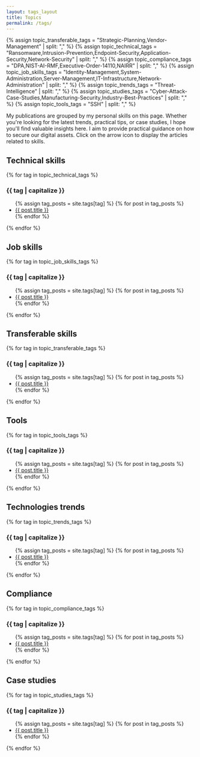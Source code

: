 ```yaml
---
layout: tags_layout
title: Topics
permalink: /tags/
---
```


{% assign topic_transferable_tags = "Strategic-Planning,Vendor-Management" | split: "," %}
{% assign topic_technical_tags = "Ransomware,Intrusion-Prevention,Endpoint-Security,Application-Security,Network-Security" | split: "," %}
{% assign topic_compliance_tags = "DPA,NIST-AI-RMF,Executive-Order-14110,NAIRR" | split: "," %}
{% assign topic_job_skills_tags = "Identity-Management,System-Administration,Server-Management,IT-Infrastructure,Network-Administration" | split: "," %}
{% assign topic_trends_tags = "Threat-Intelligence" | split: "," %}
{% assign topic_studies_tags = "Cyber-Attack-Case-Studies,Manufacturing-Security,Industry-Best-Practices" | split: "," %}
{% assign topic_tools_tags = "SSH" | split: "," %}

<div class="content-layout">  
<div class="main-skill">
    <p>My publications are grouped by my personal skills on this page. Whether you're looking for the latest trends, practical tips, or case studies, I hope you'll find valuable insights here. I aim to provide practical guidance on how to secure our digital assets. Click on the arrow icon to display the articles related to skills.</p>

<h2><i class="fas fa-tags"> </i>Technical skills</h2>
    <div class="tags">
{% for tag in topic_technical_tags %}
  <h3>{{ tag | capitalize }}</h3>
  <ul>
    {% assign tag_posts = site.tags[tag] %}
    {% for post in tag_posts %}
      <li><a href="{{ post.url }}"><i class="far fa-file-alt"></i>{{ post.title }}</a></li>
    {% endfor %}
  </ul>
{% endfor %}
    </div>
</div>

<div class="main-skill">
    <h2><i class="fas fa-tags"></i>Job skills</h2>
    <div class="tags">
{% for tag in topic_job_skills_tags %}
  <h3>{{ tag | capitalize }}</h3>
  <ul>
    {% assign tag_posts = site.tags[tag] %}
    {% for post in tag_posts %}
      <li><a href="{{ post.url }}"><i class="far fa-file-alt"></i>{{ post.title }}</a></li>
    {% endfor %}
  </ul>
{% endfor %}
    </div>
    
</div><div class="main-skill">
    <h2><i class="fas fa-tags"></i>Transferable skills</h2>
    <div class="tags">
{% for tag in topic_transferable_tags %}
  <h3>{{ tag | capitalize }}</h3>
  <ul>
    {% assign tag_posts = site.tags[tag] %}
    {% for post in tag_posts %}
      <li><a href="{{ post.url }}"><i class="far fa-file-alt"></i>{{ post.title }}</a></li>
    {% endfor %}
  </ul>
{% endfor %}
    </div>
</div>

<div class="main-skill">
<h2><i class="fas fa-tags"></i>Tools</h2>
    <div class="tags">
{% for tag in topic_tools_tags %}
  <h3>{{ tag | capitalize }}</h3>
  <ul>
    {% assign tag_posts = site.tags[tag] %}
    {% for post in tag_posts %}
      <li><a href="{{ post.url }}"><i class="far fa-file-alt"></i>{{ post.title }}</a></li>
    {% endfor %}
  </ul>
{% endfor %}
    </div>
</div>

<div class="main-skill">
<h2><i class="fas fa-tags"></i>Technologies trends</h2>
    <div class="tags">
{% for tag in topic_trends_tags %}
  <h3>{{ tag | capitalize }}</h3>
  <ul>
    {% assign tag_posts = site.tags[tag] %}
    {% for post in tag_posts %}
      <li><a href="{{ post.url }}"><i class="far fa-file-alt"></i>{{ post.title }}</a></li>
    {% endfor %}
  </ul>
{% endfor %}
    </div>
</div>

<div class="main-skill">
<h2><i class="fas fa-tags"></i>Compliance</h2>
    <div class="tags">
{% for tag in topic_compliance_tags %}
  <h3>{{ tag | capitalize }}</h3>
  <ul>
    {% assign tag_posts = site.tags[tag] %}
    {% for post in tag_posts %}
      <li><a href="{{ post.url }}"><i class="far fa-file-alt"></i>{{ post.title }}</a></li>
    {% endfor %}
  </ul>
{% endfor %}
    </div>
</div>

<div class="main-skill">
<h2><i class="fas fa-tags"></i>Case studies</h2>
    <div class="tags">
{% for tag in topic_studies_tags %}
  <h3>{{ tag | capitalize }}</h3>
  <ul>
    {% assign tag_posts = site.tags[tag] %}
    {% for post in tag_posts %}
      <li><a href="{{ post.url }}"><i class="far fa-file-alt"></i>{{ post.title }}</a></li>
    {% endfor %}
  </ul>
{% endfor %}    
    </div>
</div>
</div>
